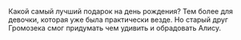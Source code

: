 <!--2017-02-16 19:21:04-->
Какой самый лучший подарок на день рождения? Тем более для девочки, которая уже была практически везде. Но старый друг Громозека смог придумать чем удивить и обрадовать Алису.